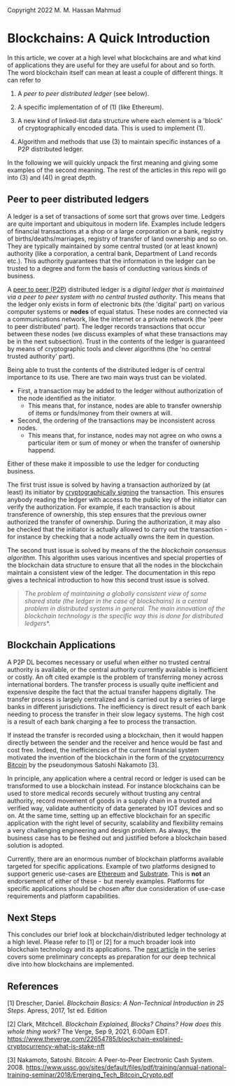 Copyright 2022 M. M. Hassan Mahmud

# Blockchains: A Quick Introduction

In this article, we cover at a high level what blockchains are and what kind of applications they are useful for they are useful for about and so forth. The word blockchain itself can mean at least a couple of different things. It can refer to

1. A *peer to peer distributed ledger* (see below).

2. A specific implementation of of (1) (like Ethereum).

3. A new kind of linked-list data structure where each element is a 'block' of cryptographically encoded data. This is used to implement (1).

4. Algorithm and methods that use (3) to maintain specific instances of a P2P distributed ledger.


In the following we will quickly unpack the first meaning and giving some examples of the second meaning. The rest of the articles in this repo will go into (3) and (4() in great depth. 

## Peer to peer distributed ledgers

A ledger is a set of transactions of some sort that grows over time. Ledgers are quite important and ubiquitous in modern life. Examples include ledgers of financial transactions at a shop or a large corporation or a bank, registry of births/deaths/marriages, registry of transfer of land ownership and so on. They are typically maintained by some central trusted (or at least known) authority (like a corporation, a central bank, Department of Land records etc.). This authority guarantees that the information in the ledger can be trusted to a degree and form the basis of conducting various kinds of business. 

A [peer to peer (P2P)](https://en.wikipedia.org/wiki/Peer-to-peer) distributed ledger is a *digital ledger that is maintained via a peer to peer system with no central trusted authority*. This means that the ledger only exists in form of electronic bits (the 'digital' part) on various computer systems or **nodes** of equal status. These nodes are connected via a communications network, like the internet or a private network (the 'peer to peer distributed' part). The ledger records transactions that occur between these nodes (we discuss examples of what these transactions may be in the next subsection). Trust in the contents of the ledger is guaranteed by means of cryptographic tools and clever algorithms (the 'no central trusted authority' part). 

Being able to trust the contents of the distributed ledger is of central importance to its use. There are two main ways trust can be violated. 
- First, a transaction may be added to the ledger without authorization of the node identified as the initiator.
  - This means that, for instance, nodes are able to transfer ownership of items or funds/money from their owners at will.
- Second, the ordering of the transactions may be inconsistent across nodes. 
  - This means that, for instance, nodes may not agree on who owns a particular item or sum of money  or when the transfer of ownership happend.

Either of these make it impossible to use the ledger for conducting business. 

The first trust issue is solved by having a transaction authorized by (at least) its initiator by [cryptographically signing](https://en.wikipedia.org/wiki/Digital_signature) the transaction. This ensures anybody reading the ledger with access to the public key of the initiator can verify the authorization. For example, if each transaction is about transference of ownership, this step ensures that the previous owner authorized the transfer of ownership. During the authorization, it may also be checked that the initiator is actually allowed to carry out the transaction - for instance by checking that a node actually owns the item in question.

The second trust issue is solved by means of the the _blockchain consensus algorithm_. This algorithm uses various incentives and special properties of the blockchain data structure to ensure that all the nodes in the blockchain maintain a consistent view of the ledger. 
The documentation in this repo gives a technical introduction to how this second trust issue is solved.

> *The problem of maintaining a globally consistent view of some shared state (the ledger in the case of blockchains) is a central problem in distributed systems in general. The main innovation of the blockchain technology is the specific way this is done for distributed ledgers**.


## Blockchain Applications

A P2P DL becomes necessary or useful when either no trusted central authority is available, or the central authority currently available is inefficient or costly. An oft cited example is the problem of transferring money across international borders. The transfer process is usually quite inefficient and expensive despite the fact that the actual transfer happens digitally. The transfer process is largely centralized and is carried out by a series of large banks in different jurisdictions. The inefficiency is direct result of each bank needing to process the transfer in their slow legacy systems. The high cost is a result of each bank charging a fee to process the transaction. 

If instead the transfer is recorded using a blockchain, then it would happen directly between the sender and the receiver and hence would be fast and cost free. Indeed, the inefficiencies of the current financial system motivated the invention of the blockchain in the form of the [cryptocurrency Bitcoin](https://en.wikipedia.org/wiki/Bitcoin) by the pseudonymous Satoshi Nakamoto [3].

In principle, any application where a central record or ledger is used can be transformed to use a blockchain instead. For instance blockchains can be used to store medical records securely without trusting any central authority, record movement of goods in a supply chain in a trusted and verified way, validate authenticity of data generated by IOT devices and so on. At the same time, setting up an effective blockchain for an specific application with the right level of security, scalability and flexibility remains a  very challenging engineering and design problem. As always, the business case has to be fleshed out and justified before a blockchain based solution is adopted. 

Currently, there are an enormous number of blockchain platforms available targeted for specific applications. Example of two platforms designed to support generic use-cases are [Ethereum](https://ethereum.org) and [Substrate](https://substrate.io/). This is **not** an endorsement of either of these -  but merely examples. Platforms for specific applications should be chosen after due consideration of use-case requirements and platform capabilities.

## Next Steps

This concludes our brief look at blockchain/distributed ledger technology at a high level. Please refer to [1] or [2] for a much broader look into blockchain technology and its applications. The [next article](./bc_proto_prelim.md) in the series covers some preliminary concepts as preparation for our deep technical dive into how blockchains are implemented. 


## References

[1] Drescher, Daniel. *Blockchain Basics: A Non-Technical Introduction in 25 Steps*. Apress, 2017, 1st ed. Edition

[2] Clark, Mitchcell. *Blockchain Explained, Blocks? Chains? How does this whole thing work?* The Verge, Sep 9, 2021, 6:00am EDT. https://www.theverge.com/22654785/blockchain-explained-cryptocurrency-what-is-stake-nft

[3] Nakamoto, Satoshi. Bitcoin: A Peer-to-Peer Electronic Cash System. 2008. https://www.ussc.gov/sites/default/files/pdf/training/annual-national-training-seminar/2018/Emerging_Tech_Bitcoin_Crypto.pdf